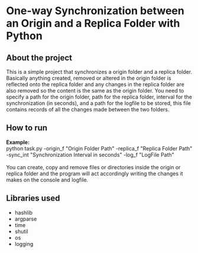 # One-way Synchronization between an Origin and a Replica Folder with Python

## About the project
This is a simple project that synchronizes a origin folder and a replica folder. Basically anything created, removed or altered in the origin folder is reflected onto the replica folder and any changes in the replica folder are also removed so the content is the same as the origin folder. You need to specify a path for the origin folder, path for the replica folder, interval for the synchronization (in seconds), and a path for the logfile to be stored, this file contains records of all the changes made between the two folders.

## How to run

**Example:**\
python task.py -origin_f "Origin Folder Path" -replica_f "Replica Folder Path" -sync_int "Synchronization Interval in seconds" -log_f "LogFile Path" 
\
\
You can create, copy and remove files or directories inside the origin or replica folder and the program will act accordingly writing the changes it makes on the console and logfile.
## Libraries used
- hashlib
- argparse
- time
- shutil
- os
- logging
